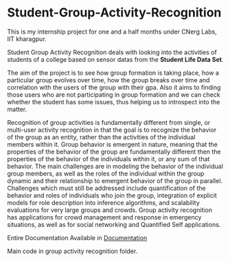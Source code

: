 # Student-Group-Activity-Recognition

This is my internship project for one and a half months under CNerg Labs, IIT kharagpur.

Student Group Activity Recognition deals with looking into the activities of students of a college based on sensor datas from the
**Student Life Data Set**.

The aim of the project is to see how group formation is taking place, how a particular group evolves over time, how the group breaks over time and correlation with the users of the group with their gpa. 
Also it aims to finding those users who are not participating in group formation and we can check whether the student has some issues, thus helping us to introspect into the matter.

Recognition of group activities is fundamentally different from single, or multi-user activity recognition in that the goal is to recognize the behavior of the group as an entity, rather than the activities of the individual members within it. Group behavior is emergent in nature, meaning that the properties of the behavior of the group are fundamentally different then the properties of the behavior of the individuals within it, or any sum of that behavior. The main challenges are in modeling the behavior of the individual group members, as well as the roles of the individual within the group dynamic and their relationship to emergent behavior of the group in parallel. Challenges which must still be addressed include quantification of the behavior and roles of individuals who join the group, integration of explicit models for role description into inference algorithms, and scalability evaluations for very large groups and crowds. Group activity recognition has applications for crowd management and response in emergency situations, as well as for social networking and Quantified Self applications.

Entire Documentation Available in [Documentation](https://github.com/prateekiiest/Student-Group-Activity-Recognition/blob/master/FinalDoc.ipynb)

Main code in group activity recognition folder.
